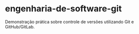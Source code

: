 # engenharia-de-software-git
Demonstração prática sobre controle de versões utilizando Git e GitHub/GitLab.
